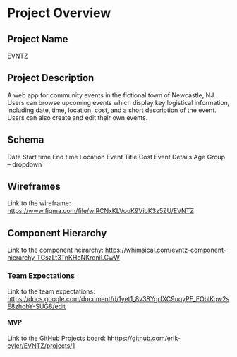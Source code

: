 # Project Overview

## Project Name

EVNTZ

## Project Description

A web app for community events in the fictional town of Newcastle, NJ. Users can browse upcoming events which display key logistical information, including date, time, location, cost, and a short description of the event. Users can also create and edit their own events.

## Schema

Date
Start time
End time
Location
Event Title
Cost
Event Details
Age Group – dropdown

## Wireframes

Link to the wireframe: <https://www.figma.com/file/wiRCNxKLVouK9VibK3z5ZU/EVNTZ>

## Component Hierarchy

Link to the component heirarchy: <https://whimsical.com/evntz-component-hierarchy-TGszLt3TnKHoNKrdniLCwW>

### Team Expectations

Link to the team expectations: <https://docs.google.com/document/d/1yet1_8v38YgrfXC9uqyPF_FOblKqw2sE8zhobY-SUG8/edit>

#### MVP

Link to the GitHub Projects board: <hhttps://github.com/erik-eyler/EVNTZ/projects/1>
